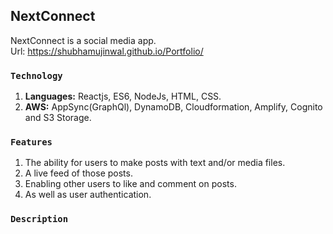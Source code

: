 ## NextConnect
NextConnect is a social media app.<br/>
Url: https://shubhamujinwal.github.io/Portfolio/

### `Technology`
1. **Languages:** Reactjs, ES6, NodeJs, HTML, CSS.
2. **AWS:** AppSync(GraphQl), DynamoDB, Cloudformation, Amplify, Cognito and S3 Storage.

### `Features`
1. The ability for users to make posts with text and/or media files.
2. A live feed of those posts.
3. Enabling other users to like and comment on posts.
4. As well as user authentication.

### `Description`

